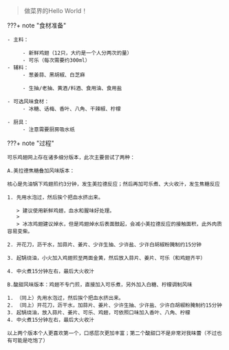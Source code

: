 > 做菜界的Hello World！

???+ note "食材准备"

    - 主料：
    
         - 新鲜鸡翅（12只，大约是一个人分两次的量）
         - 可乐（每次需要约300ml）
    - 辅料：
         - 葱姜蒜、黑胡椒、白芝麻
    
         - 生抽/老抽、黄酒/料酒、食用油、食用盐
    
    - 可选风味食材：
         - 冰糖、话梅、香叶、八角、干辣椒、柠檬
    
    - 厨具：
         - 注意需要厨房吸水纸

???+ note "过程"

    可乐鸡翅网上存在诸多细分版本，此次主要尝试了两种：
    
    A.美拉德焦糖叠加风味版本：
    
    核心是先油锅下鸡翅煎约3分钟，发生美拉德反应；然后再加可乐煮、大火收汁，发生焦糖反应
    
    1. 先用水泡过，然后挨个把血水挤出来。
    
       > 建议使用新鲜鸡翅，血水和腥味好处理。
       >
       > 冰冻鸡翅建议焯水，但是鸡翅焯水后表面鼓起，会减小美拉德反应的接触面积，此外肉质容易变柴。
    
    2. 开花刀，沥干水，加蒜片、姜片、少许生抽、少许盐、少许白胡椒粉腌制约15分钟
    
    3. 起锅烧油，小火加入鸡翅煎至两面金黄，然后放入蒜片、姜片、可乐（和鸡翅齐平）
    
    4. 中火煮15分钟左右，最后大火收汁
    
    B.酸甜风味版本：鸡翅不专门煎，直接加入可乐煮，另外加入白糖、柠檬调制风味
    
    1. （同上）先用水泡过，然后挨个把血水挤出来。
    2. （同上）开花刀，沥干水，加蒜片、姜片、少许生抽、少许盐、少许白胡椒粉腌制约15分钟
    3. 起锅烧油，放入蒜片、姜片、可乐、鸡翅，可依照口味加入香叶、八角、柠檬
    4. 中火煮15分钟左右，最后大火收汁
    
    以上两个版本个人更喜欢第一个，口感层次更加丰富；第二个酸甜口不是非常对我味蕾（不过也有可能是吃饱了）